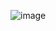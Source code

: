 
![image](https://user-images.githubusercontent.com/101407378/168442168-fa6b1ced-044f-4367-bb1a-95df96d4a2ad.png)
